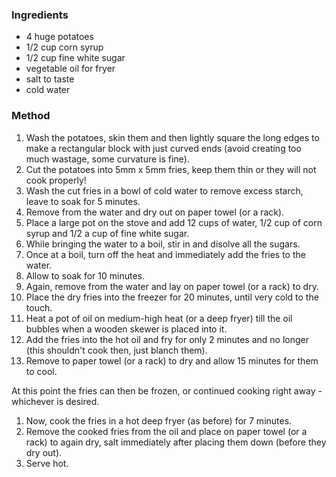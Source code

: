 ### Ingredients

* 4 huge potatoes
* 1/2 cup corn syrup
* 1/2 cup fine white sugar
* vegetable oil for fryer
* salt to taste
* cold water


### Method

1. Wash the potatoes, skin them and then lightly square the long edges to make a rectangular block with just curved ends (avoid creating too much wastage, some curvature is fine).
1. Cut the potatoes into 5mm x 5mm fries, keep them thin or they will not cook properly!
1. Wash the cut fries in a bowl of cold water to remove excess starch, leave to soak for 5 minutes.
1. Remove from the water and dry out on paper towel (or a rack).
1. Place a large pot on the stove and add 12 cups of water, 1/2 cup of corn syrup and 1/2 a cup of fine white sugar.
1. While bringing the water to a boil, stir in and disolve all the sugars.
1. Once at a boil, turn off the heat and immediately add the fries to the water.
1. Allow to soak for 10 minutes.
1. Again, remove from the water and lay on paper towel (or a rack) to dry.
1. Place the dry fries into the freezer for 20 minutes, until very cold to the touch.
1. Heat a pot of oil on medium-high heat (or a deep fryer) till the oil bubbles when a wooden skewer is placed into it.
1. Add the fries into the hot oil and fry for only 2 minutes and no longer (this shouldn't cook then, just blanch them).
1. Remove to paper towel (or a rack) to dry and allow 15 minutes for them to cool.

At this point the fries can then be frozen, or continued cooking right away - whichever is desired.

1. Now, cook the fries in a hot deep fryer (as before) for 7 minutes.
1. Remove the cooked fries from the oil and place on paper towel (or a rack) to again dry, salt immediately after placing them down (before they dry out).
1. Serve hot.

